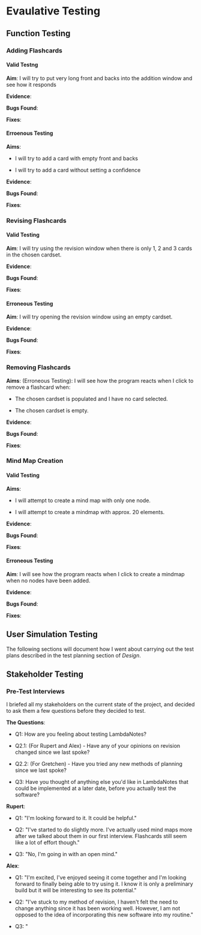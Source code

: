 # Evaulative Testing

## Function Testing




### Adding Flashcards

#### Valid Testng

**Aim**: I will try to put very long front and backs into the addition window and see how it responds

**Evidence**:

**Bugs Found**:

**Fixes**:

#### Erroenous Testing

**Aims**:

- I will try to add a card with empty front and backs

- I will try to add a card without setting a confidence

**Evidence**:

**Bugs Found**:

**Fixes**:






### Revising Flashcards

#### Valid Testing

**Aim**: I will try using the revision window when there is only 1, 2 and 3 cards in the chosen cardset.

**Evidence**:

**Bugs Found**:

**Fixes**:

#### Erroneous Testing

**Aim**: I will try opening the revision window using an empty cardset.

**Evidence**:

**Bugs Found**:

**Fixes**:





### Removing Flashcards

**Aims**: (Erroneous Testing): I will see how the program reacts when I click to remove a flashcard when:
  
  - The chosen cardset is populated and I have no card selected.
  
  - The chosen cardset is empty.

**Evidence**:

**Bugs Found**:

**Fixes**:




### Mind Map Creation

#### Valid Testing

**Aims**:
- I will attempt to create a mind map with only one node.

- I will attempt to create a mindmap with approx. 20 elements.

**Evidence**:

**Bugs Found**:

**Fixes**:

#### Erroneous Testing

**Aim**: I will see how the program reacts when I click to create a mindmap when no nodes have been added.

**Evidence**:

**Bugs Found**:

**Fixes**:




## User Simulation Testing

The following sections will document how I went about carrying out the test plans described in the test planning section of *Design*.



## Stakeholder Testing 

### Pre-Test Interviews

I briefed all my stakeholders on the current state of the project, and decided to ask them a few questions before they decided to test.

**The Questions**:

- Q1: How are you feeling about testing LambdaNotes?

- Q2.1: (For Rupert and Alex) - Have any of your opinions on revision changed since we last spoke?

- Q2.2: (For Gretchen) - Have you tried any new methods of planning since we last spoke?

- Q3: Have you thought of anything else you'd like in LambdaNotes that could be implemented at a later date, before you actually test the software?

**Rupert**:

- Q1: "I'm looking forward to it. It could be helpful."

- Q2: "I've started to do slightly more. I've actually used mind maps more after we talked about them in our first interview. Flashcards still seem like a lot of effort though."

- Q3: "No, I'm going in with an open mind."

**Alex**:

- Q1: "I'm excited, I've enjoyed seeing it come together and I'm looking forward to finally being able to try using it. I know it is only a preliminary build but it will be interesting to see its potential."

- Q2: "I've stuck to my method of revision, I haven't felt the need to change anything since it has been working well. However, I am not opposed to the idea of incorporating this new software into my routine."

- Q3: "